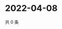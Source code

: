 # 2022-04-08

共 0 条

<!-- BEGIN WEIBO -->
<!-- 最后更新时间 Fri Apr 08 2022 04:13:50 GMT+0800 (China Standard Time) -->

<!-- END WEIBO -->
